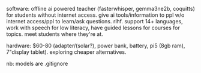 software: offline ai powered teacher (fasterwhisper, gemma3ne2b, coquitts) for students without internet access. give ai tools/information to ppl w/o internet access/ppl to learn/ask questions. rlhf. support 14+ languages, work with speech for low literacy, have guided lessons for courses for topics. meet students where they're at.

hardware: $60-80 (adapter/(solar?), power bank, battery, pi5 (8gb ram), 7"display tablet). exploring cheaper alternatives.

nb: models are .gitignore
